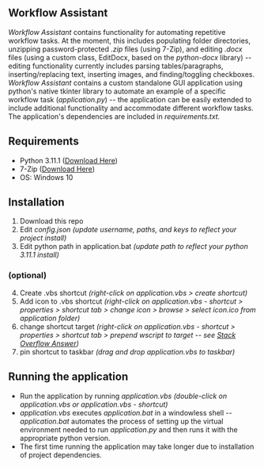 ## Workflow Assistant
*Workflow Assistant* contains functionality for automating repetitive workflow tasks. At the moment, this includes populating folder directories, unzipping password-protected *.zip* files (using 7-Zip), and editing *.docx* files (using a custom class, EditDocx, based on the *python-docx* library) -- editing functionality currently includes parsing tables/paragraphs, inserting/replacing text, inserting images, and finding/toggling checkboxes. *Workflow Assistant* contains a custom standalone GUI application using python's native tkinter library to automate an example of a specific workflow task (*application.py*) -- the application can be easily extended to include additional functionality and accommodate different workflow tasks. The application's dependencies are included in *requirements.txt.*

## Requirements
- Python 3.11.1 ([Download Here](https://www.python.org/downloads/))
- 7-Zip ([Download Here](https://www.7-zip.org/download.html))
- OS: Windows 10

## Installation
1. Download this repo
2. Edit *config.json* *(update username, paths, and keys to reflect your project install)*
3. Edit python path in application.bat *(update path to reflect your python 3.11.1 install)*
### (optional)
4. Create .vbs shortcut *(right-click on application.vbs > create shortcut)*
5. Add icon to .vbs shortcut *(right-click on application.vbs - shortcut > properties > shortcut tab > change icon > browse > select icon.ico from application folder)*
6. change shortcut target *(right-click on application.vbs - shortcut > properties > shortcut tab > prepend wscript to target  -- see [Stack Overflow Answer](https://stackoverflow.com/questions/19318416/pin-a-shortcut-of-a-vbs-script-to-the-taskbar-w2008-server))*
7. pin shortcut to taskbar *(drag and drop application.vbs to taskbar)*

## Running the application
- Run the application by running *application.vbs* *(double-click on application.vbs or application.vbs  - shortcut)*
- *application.vbs* executes *application.bat* in a windowless shell -- *application.bat* automates the process of setting up the virtual environment needed to run *application.py* and then runs it with the appropriate python version.
- The first time running the application may take longer due to installation of project dependencies.
